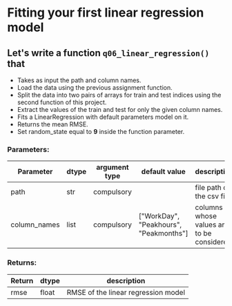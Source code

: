 # Fitting your first linear regression model

## Let's write a function `q06_linear_regression()` that
* Takes as input the path and column names.
* Load the data using the previous assignment function.
* Split the data into two pairs of arrays for train and test indices using the second function of this project. 
* Extract the values of the train and test for only the given column names.
* Fits a LinearRegression with default parameters model on it.
* Returns the mean RMSE.
* Set random_state equal to **9** inside the function parameter.

### Parameters:

| Parameter | dtype | argument type | default value | description |
| --- | --- | --- | --- | --- |
| path | str | compulsory | | file path of the csv file |
| column_names | list | compulsory | ["WorkDay", "Peakhours", "Peakmonths"] | columns whose values are to be considered |


### Returns:

| Return | dtype | description |
| --- | --- | --- |
| rmse | float | RMSE of the linear regression model |
